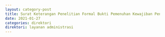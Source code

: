 ```yaml
---
layout: category-post
title: Surat Keterangan Penelitian Formal Bukti Pemenuhan Kewajiban Penyetoran PPh atas PHTB atau Perubahan Perjanjian Pengikatan Jual Beli atas Tanah danatau Bangunan
date: 2021-01-27
categories: direktori
direktori: layanan administrasi
---
```

